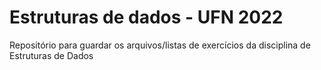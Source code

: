 # Estruturas de dados - UFN 2022
Repositório para guardar os arquivos/listas de exercícios da disciplina de Estruturas de Dados
